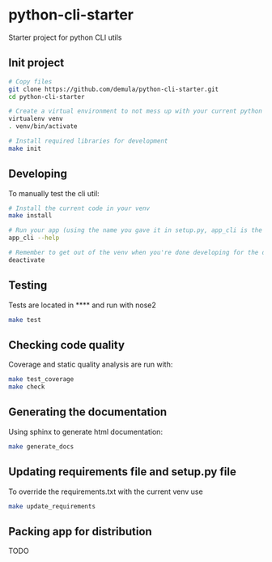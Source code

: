 # python-cli-starter

Starter project for python CLI utils

## Init project

```sh
# Copy files
git clone https://github.com/demula/python-cli-starter.git
cd python-cli-starter

# Create a virtual environment to not mess up with your current python installation
virtualenv venv
. venv/bin/activate

# Install required libraries for development
make init
```

## Developing

To manually test the cli util:

```sh
# Install the current code in your venv
make install

# Run your app (using the name you gave it in setup.py, app_cli is the default given for the starter pack)
app_cli --help

# Remember to get out of the venv when you're done developing for the day
deactivate
```

## Testing

Tests are located in **** and run with nose2

```sh
make test
```

## Checking code quality

Coverage and static quality analysis are run with:

```sh
make test_coverage
make check
```

## Generating the documentation

Using sphinx to generate html documentation:

```sh
make generate_docs
```

## Updating requirements file and setup.py file

To override the requirements.txt with the current venv use

```sh
make update_requirements
```

## Packing app for distribution

TODO
